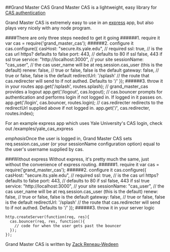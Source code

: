 ##Grand Master CAS
Grand Master CAS is a lightweight, easy library for [CAS authentication](http://www.jasig.org/cas/protocol)

Grand Master CAS is extremely easy to use in an [express](http://expressjs.com/) app, but also plays very nicely with any node program.

####There are only three steps needed to get it going
######1. require it
    var cas = require('grand_master_cas');
######2. configure it
    cas.configure({
      casHost: "secure.its.yale.edu",   // required
      ssl: true,                        // is the cas url https? defaults to false
      port: 443,                        // defaults to 80 if ssl false, 443 if ssl true
      service: "http://localhost:3000", // your site
      sessionName: "cas_user",          // the cas user_name will be at req.session.cas_user (this is the default)
      renew: false,                     // true or false, false is the default
      gateway: false,                   // true or false, false is the default
      redirectUrl: '/splash'            // the route that cas.redirecter will send to if not authed. Defaults to '/'
    });
######3. throw it in your routes
     app.get('/splash', routes.splash);
     // grand_master_cas provides a logout
     app.get('/logout', cas.logout);
     // cas.bouncer prompts for authentication and performs login if not logged in. If logged in it passes on.
     app.get('/login', cas.bouncer, routes.login);
     // cas.redirecter redirects to the redirectUrl supplied above if not logged in.
     app.get('/', cas.redirecter, routes.index);

For an example express app which uses Yale University's CAS login, check out /examples/yale_cas_express

*emphasis*Once the user is logged in, Grand Master CAS sets req.session.cas_user (or your sessionName configuration option) equal to the user's username supplied by cas.

###Without express
Without express, it's pretty much the same, just without the convenience of express routing.
######1. require it
    var cas = require('grand_master_cas');
######2. configure it
    cas.configure({
      casHost: "secure.its.yale.edu",   // required
      ssl: true,                        // is the cas url https? defaults to false
      port: 443,                        // defaults to 80 if ssl false, 443 if ssl true
      service: "http://localhost:3000", // your site
      sessionName: "cas_user",          // the cas user_name will be at req.session.cas_user (this is the default)
      renew: false,                     // true or false, false is the default
      gateway: false,                   // true or false, false is the default
      redirectUrl: '/splash'            // the route that cas.redirecter will send to if not authed. Defaults to '/'
    });
######3. throw it in your server logic

    http.createServer(function(req, res){
      cas.bouncer(req, res, function(){
        // code for when the user gets past the bouncer
      });
    });

Grand Master CAS is written by [Zack Reneau-Wedeen](http://zackrw.com)
